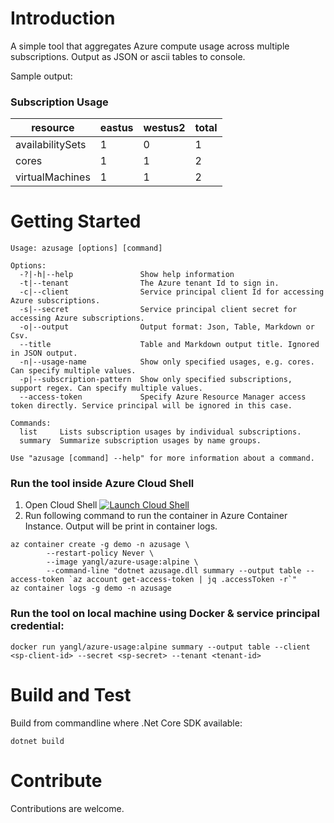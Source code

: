 # Introduction 
A simple tool that aggregates Azure compute usage across multiple subscriptions. Output as JSON or ascii tables to console.

Sample output:

### Subscription Usage
| resource          | eastus   | westus2  | total    |
|-------------------|----------|----------|----------|
| availabilitySets  | 1        | 0        | 1        |
| cores             | 1        | 1        | 2        |
| virtualMachines   | 1        | 1        | 2        |

# Getting Started
```
Usage: azusage [options] [command]

Options:
  -?|-h|--help               Show help information
  -t|--tenant                The Azure tenant Id to sign in.
  -c|--client                Service principal client Id for accessing Azure subscriptions.
  -s|--secret                Service principal client secret for accessing Azure subscriptions.
  -o|--output                Output format: Json, Table, Markdown or Csv.
  --title                    Table and Markdown output title. Ignored in JSON output.
  -n|--usage-name            Show only specified usages, e.g. cores. Can specify multiple values.
  -p|--subscription-pattern  Show only specified subscriptions, support regex. Can specify multiple values.
  --access-token             Specify Azure Resource Manager access token directly. Service principal will be ignored in this case.

Commands:
  list     Lists subscription usages by individual subscriptions.
  summary  Summarize subscription usages by name groups.

Use "azusage [command] --help" for more information about a command.
```

### Run the tool inside Azure Cloud Shell
1. Open Cloud Shell [![Launch Cloud Shell](https://shell.azure.com/images/launchcloudshell.png "Launch Cloud Shell")](https://shell.azure.com)
2. Run following command to run the container in Azure Container Instance. Output will be print in container logs.

```
az container create -g demo -n azusage \
        --restart-policy Never \
        --image yangl/azure-usage:alpine \
        --command-line "dotnet azusage.dll summary --output table --access-token `az account get-access-token | jq .accessToken -r`"
az container logs -g demo -n azusage
```

### Run the tool on local machine using Docker & service principal credential:

```
docker run yangl/azure-usage:alpine summary --output table --client <sp-client-id> --secret <sp-secret> --tenant <tenant-id>
```

# Build and Test
Build from commandline where .Net Core SDK available:
```
dotnet build
```

# Contribute
Contributions are welcome.